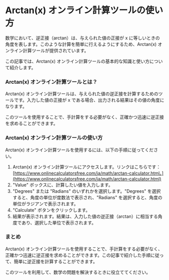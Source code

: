 Arctan(x) オンライン計算ツールの使い方
========================

数学において、逆正接（arctan）は、与えられた値の正接が x に等しいときの角度を表します。このような計算を簡単に行えるようにするため、Arctan(x) オンライン計算ツールが提供されています。

この記事では、Arctan(x) オンライン計算ツールの基本的な知識と使い方について紹介します。

### Arctan(x) オンライン計算ツールとは？

Arctan(x) オンライン計算ツールは、与えられた値の逆正接を計算するためのツールです。入力した値の正接が x である場合、出力される結果はその値の角度になります。

このツールを使用することで、手計算をする必要がなく、正確かつ迅速に逆正接を求めることができます。

### Arctan(x) オンライン計算ツールの使い方

Arctan(x) オンライン計算ツールを使用するには、以下の手順に従ってください。

1. Arctan(x) オンライン計算ツールにアクセスします。リンクはこちらです：[https://www.onlinecalculatorsfree.com/ja/math/arctan-calculator.html。](https://www.onlinecalculatorsfree.com/ja/math/arctan-calculator.html)
2. "Value" ボックスに、計算したい値を入力します。
3. "Degrees" または "Radians" のいずれかを選択します。"Degrees" を選択すると、角度の単位が度数法で表示され、"Radians" を選択すると、角度の単位がラジアンで表示されます。
4. "Calculate" ボタンをクリックします。
5. 結果が表示されます。結果は、入力した値の逆正接（arctan）に相当する角度であり、選択した単位で表示されます。

### まとめ

Arctan(x) オンライン計算ツールを使用することで、手計算をする必要がなく、正確かつ迅速に逆正接を求めることができます。この記事で紹介した手順に従って、簡単に逆正接を計算することができます。

このツールを利用して、数学の問題を解決するときに役立ててください。